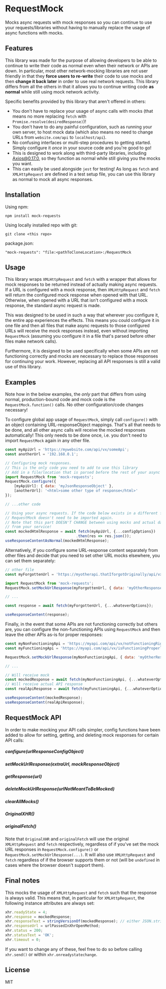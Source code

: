 # RequestMock

Mocks async requests with mock responses so you can continue
to use your requests/libraries without having to manually replace the
usage of async functions with mocks.

## Features

This library was made for the purpose of allowing developers to be able to
continue to write their code as normal even when their network or APIs are down.
In particular, most other network-mocking libraries are not user friendly in that they
**force users to re-write** their code to use mocks and then **change it back later** in order
to use real network requests. This library differs from all the others in that it allows
you to continue writing code **as normal** while still using mock network activity.

Specific benefits provided by this library that aren't offered in others:
* You don't have to replace your usage of async calls with mocks (that means no more replacing `fetch` with `Promise.resolve(desiredResponse)`)!
* You don't have to do any painful configuration, such as running your own server, to host mock data
(which also means no need to change URLs from `website.com/api` to `localhost/api`).
* No confusing interfaces or multi-step procedures to getting started. Simply configure it *once* in your
source code and you're good to go!
* This is designed to work along with third-party libraries, including [Axios@0.17.0](https://github.com/axios/axios),
so they function as normal while still giving you the mocks you want.
* This can easily be used alongside `jest` for testing! As long as `fetch` and `XMLHttpRequest` are defined in
a test setup file, you can use this library as normal to mock all async responses.

## Installation

Using npm:

`npm install mock-requests`

Using locally installed repo with git:

`git clone <this repo>`

package.json:

`"mock-requests": "file:<pathToCloneLocation>:/RequestMock`

## Usage

This library wraps `XMLHttpRequest` and `fetch` with a wrapper that allows
for mock responses to be returned instead of actually making async requests.
If a URL is configured with a mock response, then `XMLHttpRequest` and `fetch` will
return the configured mock response when opened with that URL. Otherwise, when opened
with a URL that isn't configured with a mock response, the standard async request is made.

This was designed to be used in such a way that wherever you configure it, the entire app
experiences the effects. This means you could configure it in one file and then all files
that make async requests to those configured URLs will receive the mock responses instead,
even without importing `RequestMock` (assuming you configure it in a file that's parsed
before other files make network calls).

Furthermore, it is designed to be used specifically when some APIs are not functioning correctly
and mocks are necessary to replace those responses for continuing your work.
However, replacing all API responses is still a valid use of this library.

## Examples

Note how in the below examples, the *only* part that differs from using normal, production-bound code
and mock code is the `RequestMock.function()` calls. No other configuration/code changes necessary!

To configure global app usage of `RequestMock`, simply call `configure()` with an object containing URL-responseObject
mappings. That's all that needs to be done, and all other async calls will receive the mocked responses automatically!
This only needs to be done once, i.e. you don't need to import `RequestMock` again in any other file.

```javascript
const myApiUrl = 'https://mywebsite.com/api/vx/someApi';
const anotherUrl = '192.168.0.1';

// Configuring mock responses.
// This is the only code you need to add to use this library
// Add in a file/location that is parsed before the rest of your async code
import RequestMock from 'mock-requests';
RequestMock.configure({
    [myApiUrl]: { data: 'myJsonResponseObject' },
    [anotherUrl]: '<html>some other type of response</html>'
});

// ...other code

// Using your async requests. If the code below exists in a different file from the configuration above,
// RequestMock doesn't need to be imported again.
// Note that this part DOESN'T CHANGE between using mocks and actual data
// from your service!
const mockedHtmlResponse = await fetch(myApiUrl, {...configOptions})
                                .then(res => res.json());
useResponseContentAsNormal(mockedHtmlResponse);
```

Alternatively, if you configure some URL-response content separately from other files and
decide that you need to set other URL mocks elsewhere, you can set them separately:

```javascript
// other file
const myForgottenUrl = 'https://myotherapi.thatIforgotOriginally/api/vx/doStuff';

import RequestMock from 'mock-requests';
RequestMock.setMockUrlResponse(myForgottenUrl, { data: 'myOtherResponse' });

// ...

const response = await fetch(myForgottenUrl, {...whateverOptions});

useResponseContent(response);
```

Finally, in the event that some APIs are not functioning correctly but others are, you can configure
the non-functioning APIs using `RequestMock` and then leave the other APIs as-is for proper responses:

```javascript
const myNonFunctioningApi = 'https://myapi.com/api/vx/notFunctioningRightNow';
const myFunctioningApi = 'https://myapi.com/api/vx/isFunctioningProperly';

RequestMock.setMockUrlResponse(myNonFunctioningApi, { data: 'myOtherResponse' });

// ...

// Will receive mock
const mockedResponse = await fetch(myNonFunctioningApi, {...whateverOptions});
// Will receive actual API response
const realApiResponse = await fetch(myFunctioningApi, {...whateverOptions});

useResponseContent(mockedResponse);
useResponseContent(realApiResponse);
```

## RequestMock API

In order to make mocking your API calls simpler, config functions have been added to allow for
setting, getting, and deleting mock responses for certain API calls:

##### configure(urlResponseConfigObject)
##### setMockUrlResponse(extraUrl, mockResponseObject)
##### getResponse(url)
##### deleteMockUrlResponse(urlNotMeantToBeMocked)
##### clearAllMocks()
##### OriginalXHR()
##### originalFetch()

Note that `OriginalXHR` and `originalFetch` will use the original `XMLHttpRequest` and `fetch` respectively,
regardless of if you've set the mock URL responses in `RequestMock.configure()` or `RequestMock.setMockUrlResponse(...)`.
It will also use `XMLHttpRequest` and `fetch` regardless of if the browser supports them or not (will be `undefined` in
cases where the browser doesn't support them).

## Final notes

This mocks the usage of `XMLHttpRequest` and `fetch` such that the response is always valid.
This means that, in particular for `XMLHttpRequest`, the following instance attributes are always
set:

```javascript
xhr.readyState = 4;
xhr.response = mockedResponse;
xhr.responseText = stringVersionOf(mockedResponse); // either JSON.stringify(mockedResponse) or `${mockedResponse}`
xhr.responseUrl = urlPassedInXhrOpenMethod;
xhr.status = 200;
xhr.statusText = 'OK';
xhr.timeout = 0;
```

If you want to change any of these, feel free to do so before calling `xhr.send()` or within `xhr.onreadystatechange`.

## License

MIT
